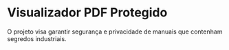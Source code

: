 # Visualizador PDF Protegido
O projeto visa garantir segurança e privacidade de manuais que contenham segredos industriais.
